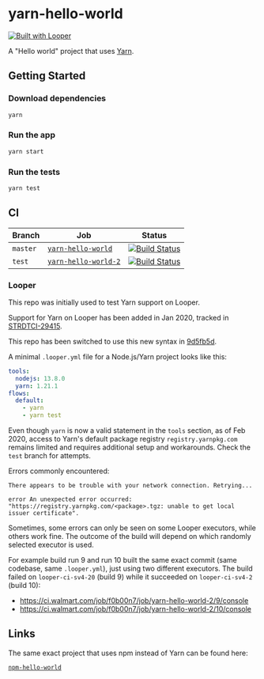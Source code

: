 # yarn-hello-world

[![Built with Looper][7]][6]

A "Hello world" project that uses [Yarn][1].

## Getting Started

### Download dependencies

```sh
yarn
```

### Run the app

```sh
yarn start
```

### Run the tests

```sh
yarn test
```

## CI

| Branch | Job | Status |
| --- | --- | --- |
| `master` | [`yarn-hello-world`][2] | [![Build Status][4]][2] |
| `test` | [`yarn-hello-world-2`][5] | [![Build Status][9]][5] |

### Looper

This repo was initially used to test Yarn support on Looper.

Support for Yarn on Looper has been added in Jan 2020, tracked in
[STRDTCI-29415][3].

This repo has been switched to use this new syntax in [9d5fb5d][10].

A minimal `.looper.yml` file for a Node.js/Yarn project looks like this:

```yaml
tools:
  nodejs: 13.8.0
  yarn: 1.21.1
flows:
  default:
    - yarn
    - yarn test
```

Even though `yarn` is now a valid statement in the `tools` section, as of Feb
2020, access to Yarn's default package registry `registry.yarnpkg.com` remains
limited and requires additional setup and workarounds. Check the `test` branch
for attempts.

Errors commonly encountered:

```
There appears to be trouble with your network connection. Retrying...
```

```
error An unexpected error occurred: "https://registry.yarnpkg.com/<package>.tgz: unable to get local issuer certificate".
```

Sometimes, some errors can only be seen on some Looper executors, while others
work fine. The outcome of the build will depend on which randomly selected
executor is used.

For example build run 9 and run 10 built the same exact commit (same codebase,
same `.looper.yml`), just using two different executors. The build failed on
`looper-ci-sv4-20` (build 9) while it succeeded on `looper-ci-sv4-2` (build 10):

- https://ci.walmart.com/job/f0b00n7/job/yarn-hello-world-2/9/console
- https://ci.walmart.com/job/f0b00n7/job/yarn-hello-world-2/10/console

## Links

The same exact project that uses npm instead of Yarn can be found here:

[`npm-hello-world`][8]

[1]: https://yarnpkg.com/lang/en/
[2]: https://ci.walmart.com/job/f0b00n7/job/yarn-hello-world/
[3]: https://jira.walmart.com/browse/STRDTCI-29415
[4]: https://ci.walmart.com/buildStatus/icon?job=f0b00n7/yarn-hello-world
[5]: https://ci.walmart.com/job/f0b00n7/job/yarn-hello-world-2
[6]: http://looper.walmart.com/
[7]: https://img.shields.io/badge/Built%20With-Looper-blue.svg
[8]: https://gecgithub01.walmart.com/f0b00n7/npm-hello-world
[9]: https://ci.walmart.com/buildStatus/icon?job=f0b00n7/yarn-hello-world-2
[10]: https://gecgithub01.walmart.com/f0b00n7/yarn-hello-world/commit/9d5fb5d18023c9f2858d3be72fa33de4b27b0997
